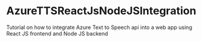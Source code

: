 # AzureTTSReactJsNodeJSIntegration
Tutorial on how to integrate Azure Text to Speech api into a web app using React JS frontend and Node JS backend
